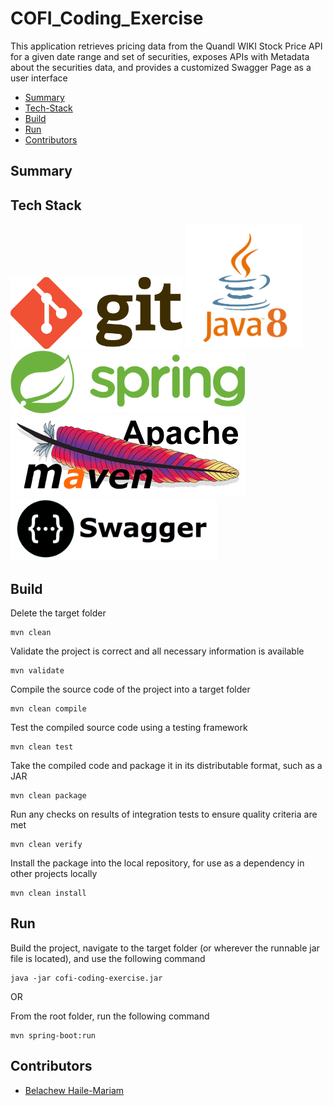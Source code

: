 # COFI_Coding_Exercise

This application retrieves pricing data from the Quandl WIKI Stock Price API for a given date range and set of securities, exposes APIs with Metadata about the securities data, and provides a customized Swagger Page as a user interface

* [Summary](#summary)
* [Tech-Stack](#tech-stack)
* [Build](#build)
* [Run](#run)
* [Contributors](#contributors)

## Summary

## Tech Stack

<p>
	<img height="115" width="275" src="src/main/resources/images/git-logo.png" title="Git">
	<img height="200" width="189" src="src/main/resources/images/java8-logo.png" title="Java 8">
	<img height="100" width="375" src="src/main/resources/images/spring-boot-logo.png" title="Spring/Spring Boot">
	<img height="130" width="375" src="src/main/resources/images/maven-logo.png" title="Apache Maven">
	<!-- <img height="130" width="155" src="src/main/resources/images/docker-logo.png" title="Docker"> -->
	<img height="100" width="330" src="src/main/resources/images/swagger-logo.png" title="Swagger 2">
</p>

## Build

Delete the target folder

	mvn clean
	
Validate the project is correct and all necessary information is available

	mvn validate

Compile the source code of the project into a target folder

	mvn clean compile
	
Test the compiled source code using a testing framework

	mvn clean test

Take the compiled code and package it in its distributable format, such as a JAR

	mvn clean package

Run any checks on results of integration tests to ensure quality criteria are met

	mvn clean verify

Install the package into the local repository, for use as a dependency in other projects locally

	mvn clean install

## Run

Build the project, navigate to the target folder (or wherever the runnable jar file is located), and use the following command

	java -jar cofi-coding-exercise.jar
	
OR

From the root folder, run the following command

	mvn spring-boot:run

## Contributors

* [Belachew Haile-Mariam](http://www.github.com/belachewhm)